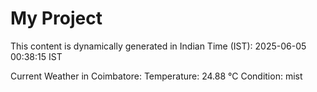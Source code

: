 # My Project

This content is dynamically generated in Indian Time (IST): 2025-06-05 00:38:15 IST


Current Weather in Coimbatore:
Temperature: 24.88 °C
Condition: mist
